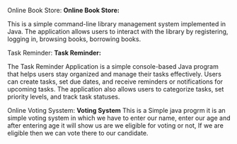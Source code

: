 Online Book Store:
**Online Book Store:**

This is a simple command-line library management system implemented in Java. The application allows users to interact with the library by registering, logging in, browsing books, borrowing books.

Task Reminder:
**Task Reminder:**

The Task Reminder Application is a simple console-based Java program that helps users stay organized and manage their tasks effectively. Users can create tasks, set due dates, and receive reminders or notifications for upcoming tasks. The application also allows users to categorize tasks, set priority levels, and track task statuses.

Online Voting Sysstem:
**Voting System**
This is a Simple java progrm it is an simple voting system in which we have to enter our name, enter our age and after entering age it will show us are we eligible for voting or not, If we are eligible then we can vote there to our candidate. 
